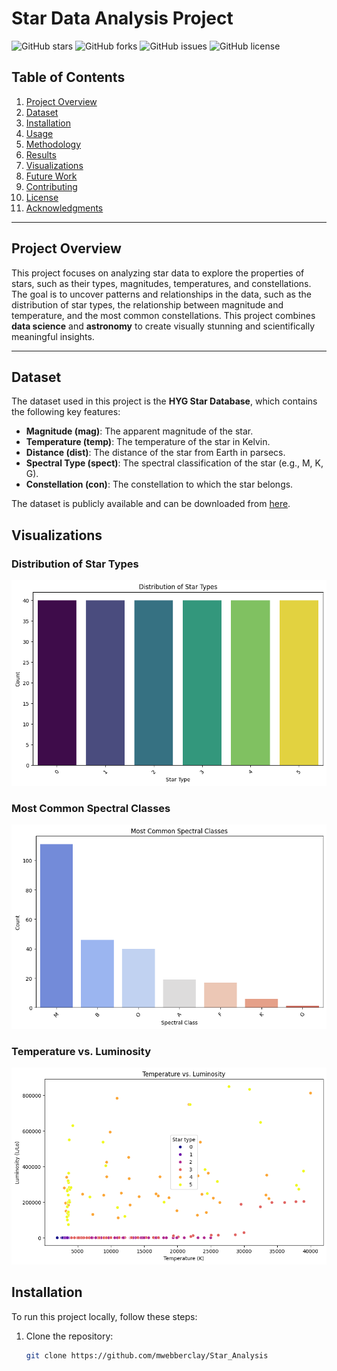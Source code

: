 # Star Data Analysis Project

![GitHub stars](https://img.shields.io/github/stars/your-username/Star_Analysis?style=social)
![GitHub forks](https://img.shields.io/github/forks/your-username/Star_Analysis?style=social)
![GitHub issues](https://img.shields.io/github/issues/your-username/Star_Analysis)
![GitHub license](https://img.shields.io/github/license/your-username/Star_Analysis)

## Table of Contents
1. [Project Overview](#project-overview)
2. [Dataset](#dataset)
3. [Installation](#installation)
4. [Usage](#usage)
5. [Methodology](#methodology)
6. [Results](#results)
7. [Visualizations](#visualizations)
8. [Future Work](#future-work)
9. [Contributing](#contributing)
10. [License](#license)
11. [Acknowledgments](#acknowledgments)

---

## Project Overview
This project focuses on analyzing star data to explore the properties of stars, such as their types, magnitudes, temperatures, and constellations. The goal is to uncover patterns and relationships in the data, such as the distribution of star types, the relationship between magnitude and temperature, and the most common constellations. This project combines **data science** and **astronomy** to create visually stunning and scientifically meaningful insights.

---

## Dataset
The dataset used in this project is the **HYG Star Database**, which contains the following key features:
- **Magnitude (mag)**: The apparent magnitude of the star.
- **Temperature (temp)**: The temperature of the star in Kelvin.
- **Distance (dist)**: The distance of the star from Earth in parsecs.
- **Spectral Type (spect)**: The spectral classification of the star (e.g., M, K, G).
- **Constellation (con)**: The constellation to which the star belongs.

The dataset is publicly available and can be downloaded from [here](http://www.astronexus.com/hyg).

## Visualizations

### Distribution of Star Types
![Distribution of Star Types](https://github.com/mwebberclay/Star_Analysis/blob/main/folder/Distribution%20of%20Star%20Types.png?raw=true)

### Most Common Spectral Classes
![Most Common Spectral Classes](https://github.com/mwebberclay/Star_Analysis/blob/main/folder/Most%20Common%20Spectral%20Classes.png?raw=true)

### Temperature vs. Luminosity
![Temperature vs. Luminosity](https://github.com/mwebberclay/Star_Analysis/blob/main/folder/Temperature%20vs.%20Luminosity.png?raw=true)

## Installation
To run this project locally, follow these steps:

1. Clone the repository:
   ```bash
   git clone https://github.com/mwebberclay/Star_Analysis
